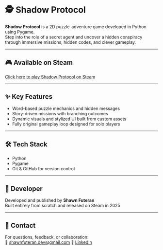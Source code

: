 # 🕵️ Shadow Protocol

**Shadow Protocol** is a 2D puzzle-adventure game developed in Python using Pygame.  
Step into the role of a secret agent and uncover a hidden conspiracy through immersive missions, hidden codes, and clever gameplay.

---

## 🎮 Available on Steam  
[Click here to play Shadow Protocol on Steam]([https://store.steampowered.com/app/YOUR_APP_ID](https://store.steampowered.com/app/3735870/SHADOW_PROTOCOL/))

---

## ✨ Key Features
- Word-based puzzle mechanics and hidden messages
- Story-driven missions with branching outcomes
- Dynamic visuals and stylized UI built from custom assets
- Fully original gameplay loop designed for solo players

---

## 🛠️ Tech Stack
- Python  
- Pygame  
- Git & GitHub for version control

---

## 👤 Developer
Developed and published by **Shawn Futeran**  
Built entirely from scratch and released on Steam in 2025

---

## 📩 Contact
For questions, feedback, or collaboration:  
📧 shawnfuteran.dev@gmail.com 
🔗 [LinkedIn](https://www.linkedin.com/in/shawn-futeran-6593a1332/)
